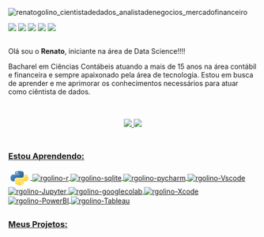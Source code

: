 ![renatogolino_cientistadedados_analistadenegocios_mercadofinanceiro](https://github.com/rgolino/rgolino/assets/107083534/7db41b96-b512-4ebf-82f9-95aeb3f483e8)

<div> 
  <a href="https://www.linkedin.com/in/renato-golino/" target="_blank"><img src="https://img.shields.io/badge/-LinkedIn-%230077B5?style=for-the-badge&logo=linkedin&logoColor=white" target="_blank"></a> 
  <a href = "mailto:renatogolino@gmail.com"><img src="https://img.shields.io/badge/-Gmail-%23333?style=for-the-badge&logo=gmail&logoColor=white" target="_blank"></a>
  <a href = "https://www.kaggle.com/renatogolino"><img src="https://img.shields.io/badge/Kaggle-20BEFF?style=for-the-badge&logo=Kaggle&logoColor=white"></a>
  <a href="https://www.youtube.com/channel/UCoNX4pL529lfsgJnLiyvVGg" target="_blank"><img src="https://img.shields.io/badge/YouTube-FF0000?style=for-the-badge&logo=youtube&logoColor=white" target="_blank"></a>
  <a href="https://www.instagram.com/renato.golino/" target="_blank"><img src="https://img.shields.io/badge/-Instagram-%23E4405F?style=for-the-badge&logo=instagram&logoColor=white" target="_blank"></a>
</div>  
  
##

Olá sou o **Renato**, iniciante na área de  Data Science!!!!

Bacharel em Ciências Contábeis atuando a mais de 15 anos na área contábil e financeira e sempre apaixonado pela área de tecnologia. Estou em busca de aprender e me aprimorar os conhecimentos necessários para atuar como ciêntista de dados.

##

<div style="display: inline_block"><br>
<div align="center">
  <a href="https://github.com/rgolino">
  <img height="130em" src="https://github-readme-stats.vercel.app/api?username=rgolino&show_icons=true&theme=dracula&include_all_commits=true&count_private=true"/>
  <img height="130em" src="https://github-readme-stats.vercel.app/api/top-langs/?username=rgolino&layout=compact&langs_count=7&theme=dracula"/>
</div>

<div style="display: inline_block"><br>
  
##
### Estou Aprendendo:

  <img align="center" alt="rgolino-Python" height="35" width="45" src="https://raw.githubusercontent.com/devicons/devicon/master/icons/python/python-original.svg">
  <img align="center" alt="rgolino-r" height="35" width="45" src="https://cdn.jsdelivr.net/gh/devicons/devicon/icons/r/r-original.svg" />
  <img align="center" alt="rgolino-sqlite" height="35" width="45" src="https://cdn.jsdelivr.net/gh/devicons/devicon/icons/sqlite/sqlite-original.svg" />
  <img align="center" alt="rgolino-pycharm" height="35" width="45" src="https://cdn.jsdelivr.net/gh/devicons/devicon/icons/pycharm/pycharm-original.svg" />
  <img align="center" alt="rgolino-Vscode" height="35" width="45" src="https://cdn.jsdelivr.net/gh/devicons/devicon/icons/vscode/vscode-original.svg" />
  <img align="center" alt="rgolino-Jupyter" height="35" width="45" src="https://cdn.jsdelivr.net/gh/devicons/devicon/icons/jupyter/jupyter-original.svg" />
  <img align="center" alt="rgolino-googlecolab" height="35" width="45" src="https://cdn.jsdelivr.net/gh/devicons/devicon@latest/icons/googlecolab/googlecolab-original.svg" />
  <img align="center" alt="rgolino-Xcode" height="35" width="45" src="https://cdn.jsdelivr.net/gh/devicons/devicon/icons/xcode/xcode-original.svg" /> 
  <img align="center" alt="rgolino-PowerBI" height="45" width="45" src="https://img.icons8.com/?size=100&id=qYfwpsRXEcpc&format=png&color=000000" /> 
  <img align="center" alt="rgolino-Tableau" height="40" width="40" src="https://img.icons8.com/?size=100&id=9Kvi1p1F0tUo&format=png&color=000000" /> 
</div>

##

### Meus Projetos:

